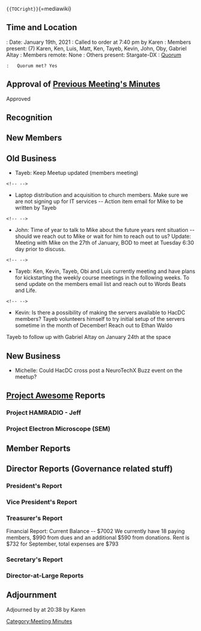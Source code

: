 `{{TOCright}}`{=mediawiki}

## Time and Location

:   Date: January 19th, 2021
:   Called to order at 7:40 pm by Karen
:   Members present: (7) Karen, Ken, Luis, Matt, Ken, Tayeb, Kevin,
    John, Oby, Gabriel Altay
:   Members remote: None
:   Others present: Stargate-DX
:   [Quorum](Quorum)

    :   Quorum met? Yes

## Approval of [Previous Meeting's Minutes](Regular_Member_Meeting_2020_12_08)

Approved

## Recognition

## New Members

## Old Business

-   Tayeb: Keep Meetup updated (members meeting)

```{=html}
<!-- -->
```
-   Laptop distribution and acquisition to church members. Make sure we
    are not signing up for IT services -- Action item email for Mike to
    be written by Tayeb

```{=html}
<!-- -->
```
-   John: Time of year to talk to Mike about the future years rent
    situation -- should we reach out to Mike or wait for him to reach
    out to us? Update: Meeting with Mike on the 27th of January, BOD to
    meet at Tuesday 6:30 day prior to discuss.

```{=html}
<!-- -->
```
-   Tayeb: Ken, Kevin, Tayeb, Obi and Luis currently meeting and have
    plans for kickstarting the weekly course meetings in the following
    weeks. To send update on the members email list and reach out to
    Words Beats and Life.

```{=html}
<!-- -->
```
-   Kevin: Is there a possibility of making the servers available to
    HacDC members? Tayeb volunteers himself to try initial setup of the
    servers sometime in the month of December! Reach out to Ethan Waldo

Tayeb to follow up with Gabriel Altay on January 24th at the space

## New Business

-   Michelle: Could HacDC cross post a NeuroTechX Buzz event on the
    meetup?

## [Project Awesome](:Category:Project_Awesome) Reports

### Project HAMRADIO - Jeff

### Project Electron Microscope (SEM)

## Member Reports

## Director Reports (Governance related stuff)

### President's Report

### Vice President's Report

### Treasurer's Report

Financial Report: Current Balance -- \$7002 We currently have 18 paying
members, \$990 from dues and an additional \$590 from donations. Rent is
\$732 for September, total expenses are \$793

### Secretary's Report

### Director-at-Large Reports

## Adjournment

Adjourned by at 20:38 by Karen

[Category:Meeting Minutes](Category:Meeting_Minutes)
